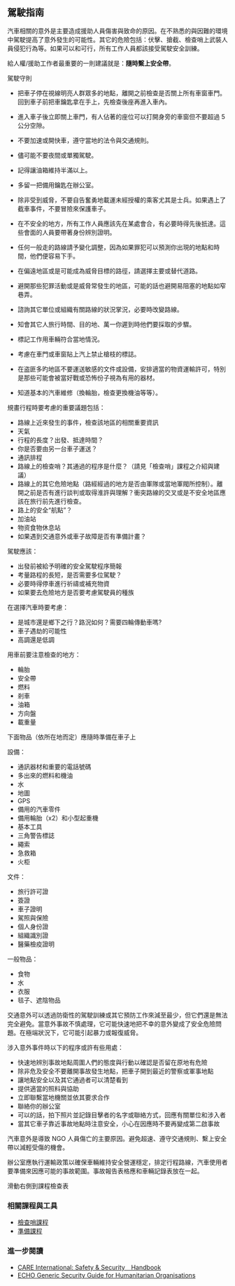 駕駛指南
--------

汽車相關的意外是主要造成援助人員傷害與致命的原因。在不熟悉的與因難的環境中駕駛提高了意外發生的可能性。其它的危險包括：伏擊、搶截、檢查哨上武裝人員侵犯行為等。如果可以和可行，所有工作人員都該接受駕駛安全訓練。

給人權/援助工作者最重要的一則建議就是：**隨時繫上安全帶**。

駕駛守則
- 把車子停在視線明亮人群眾多的地點，離開之前檢查是否關上所有車窗車門。回到車子前把車鑰匙拿在手上，先檢查後座再進入車內。
- 進入車子後立即關上車門，有人佔著的座位可以打開身旁的車窗但不要超過 5 公分空隙。
- 不要加速或開快車，遵守當地的法令與交通規則。
- 儘可能不要夜間或單獨駕駛。
- 記得讓油箱維持半滿以上。
- 多留一把備用鑰匙在辦公室。
- 除非受到威脅，不要自告奮勇地載運未經授權的乘客尤其是士兵。如果遇上了截車事件，不要冒險來保護車子。

- 在不安全的地方，所有工作人員應該先在某處會合，有必要時得先後扺達。這些會面的人員要帶著身份辨別證明。
- 任何一般走的路線請予變化調整，因為如果罪犯可以預測你出現的地點和時間，他們便容易下手。
- 在偏遠地區或是可能成為威脅目標的路徑，請選擇主要或替代道路。
- 避開那些犯罪活動或是威脅常發生的地區，可能的話也避開易阻塞的地點如窄巷弄。
- 諮詢其它單位或組織有關路線的狀況掌況，必要時改變路線。
- 知會其它人旅行時間、目的地、萬一你遲到時他們要採取的步驟。
- 標記工作用車輛符合當地情況。
- 考慮在車門或車窗貼上汽上禁止槍枝的標誌。
- 在盗匪多旳地區不要運送敏感的文件或設備，安排適當的物資運輸許可，特別是那些可能會被當好戰或恐怖份子視為有用的器材。
- 知道基本的汽車維修（換輪胎，檢查更換機油等等）。

規畫行程時要考慮的重要議題包括：
- 路線上近來發生的事件，檢查該地區的相關重要資訊
- 天氣
- 行程的長度？出發、抵達時間？
- 你是否要由另一台車子運送？
- 通訊排程
- 路線上的檢查哨？其通過的程序是什麼？（請見「檢查哨」課程之介紹與建議）
- 路線上的其它危險地點（路經經過的地方是否由軍隊或當地軍閥所控制）。離開之前是否有進行談判或取得淮許與理解？衝突路線的交叉或是不安全地區應該在旅行前先進行檢查。
- 路上的安全“航點”？
- 加油站
- 物资食物休息站
- 如果遇到交通意外或車子故障是否有準備計畫？

駕駛應該：
- 出發前被給予明確的安全駕駛程序簡報
- 考量路程的長短，是否需要多位駕駛？
- 必要時得停車進行祈禱或補充物資
- 如果要去危險地方是否要考慮駕駛員的種族

在選擇汽車時要考慮：
- 是城市還是鄉下之行？路況如何？需要四輪傳動車嗎?
- 車子遇劫的可能性
- 高調還是低調

用車前要注意檢查的地方：
- 輪胎
- 安全帶
- 燃料
- 剎車
- 油箱
- 方向盤
- 載重量

下面物品（依所在地而定）應隨時準備在車子上

設備：
- 通訊器材和重要的電話號碼
- 多出來的燃料和機油
- 水
- 地圖
- GPS
- 備用的汽車零件
- 備用輪胎（x2）和小型起重機
- 基本工具
- 三角警告標誌
- 繩索
- 急救箱
- 火柜

文件：
- 旅行許可證
- 簽證
- 車子證明
- 駕照與保險
- 個人身份證
- 組織識別證
- 醫藥檢疫證明

一般物品：
- 食物
- 水
- 衣服
- 毯子、遮陰物品

交通意外可以透過防衛性的駕駛訓練或其它預防工作來減至最少，但它們還是無法完全避免。當意外事故不慎處理，它可能快速地把不幸的意外變成了安全危險問題。在極端狀況下，它可能引起暴力或報復威脅。

涉入意外事件時以下的程序或許有些用處：
- 快速地辨別事故地點周圍人們的態度與行動以確認是否留在原地有危險
- 除非危及安全不要離開事故發生地點，把車子開到最近的警察或軍事地點
- 讓地點安全以及其它通過者可以清楚看到
- 提供適當的照料與協助
- 立即聯繫當地機關並依其要求合作
- 聯絡你的辦公室
- 可以的話，拍下照片並記錄目擊者的名字或聯絡方式，回應有關單位和涉入者
- 當其它車子靠近事故地點時注意安全，小心在因應時不要再變成第二啟事故

汽車意外是導致 NGO 人員傷亡的主要原因。避免超速、遵守交通規則、繫上安全帶以減輕受傷的機會。

辦公室應執行運輸政策以確保車輛維持安全營運穩定，排定行程路線，汽車使用者要準備來因應可能的事故範圍。事故報告表格應和車輛記錄表放在一起。


滑動右側到課程檢查表

### 相關課程與工具

- [檢查哨課程](umbrella://lesson/checkpoints)
- [準備課程](umbrella://lesson/preparation)

### 進一步閱讀

-   [CARE International: Safety & Security　Handbook](ngolearning.org/courses/availablecourses/CARE%20Safety%20Course/Shared%20Documents/English_CARE_International_Safety_and_Security_Handbook.pdf)
-   [ECHO Generic Security Guide for Humanitarian Organisations](https://www.google.co.uk/url?sa=t&rct=j&q=&esrc=s&source=web&cd=1&cad=rja&uact=8&ved=0CCEQFjAA&url=http%3A%2F%2Fec.europa.eu%2Fecho%2Ffiles%2Fevaluation%2Fwatsan2005%2Fannex_files%2FECHO%2FECHO12%20-%20echo_generic_security_guide_en.doc&ei=kLxAVc6LOILuUP2SgbAE&usg=AFQjCNEXEOcbLeV24f3WolHmDwLq7KJzlQ&sig2=hbnI7wfdrGIHS7mmikBRWA)

